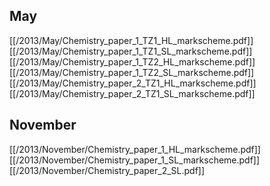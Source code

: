 
## May
[[/2013/May/Chemistry_paper_1_TZ1_HL_markscheme.pdf]]
[[/2013/May/Chemistry_paper_1_TZ1_SL_markscheme.pdf]]
[[/2013/May/Chemistry_paper_1_TZ2_HL_markscheme.pdf]]
[[/2013/May/Chemistry_paper_1_TZ2_SL_markscheme.pdf]]
[[/2013/May/Chemistry_paper_2_TZ1_HL_markscheme.pdf]]
[[/2013/May/Chemistry_paper_2_TZ1_SL_markscheme.pdf]]

## November
[[/2013/November/Chemistry_paper_1_HL_markscheme.pdf]]
[[/2013/November/Chemistry_paper_1_SL_markscheme.pdf]]
[[/2013/November/Chemistry_paper_2_SL.pdf]]
